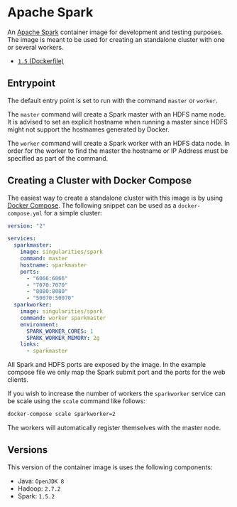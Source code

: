 # Apache Spark

An [Apache Spark](http://spark.apache.org/) container image for development and testing purposes. The image is meant to be used for creating an standalone cluster with one or several workers.

- [`1.5` (Dockerfile)](https://github.com/SingularitiesCR/spark-docker/blob/1.5/Dockerfile)

## Entrypoint

The default entry point is set to run with the command `master` or `worker`.

The `master` command will create a Spark master with an HDFS name node. It is advised to set an explicit hostname when running a master since HDFS might not support the hostnames generated by Docker.

The `worker` command will create a Spark worker with an HDFS data node. In order for the worker to find the master the hostname or IP Address must be specified as part of the command.

## Creating a Cluster with Docker Compose

The easiest way to create a standalone cluster with this image is by using [Docker Compose](https://docs.docker.com/compose). The following snippet can be used as a `docker-compose.yml` for a simple cluster:

```YAML
version: "2"

services:
  sparkmaster:
    image: singularities/spark
    command: master
    hostname: sparkmaster
    ports:
      - "6066:6066"
      - "7070:7070"
      - "8080:8080"
      - "50070:50070"
  sparkworker:
    image: singularities/spark
    command: worker sparkmaster
    environment:
      SPARK_WORKER_CORES: 1
      SPARK_WORKER_MEMORY: 2g
    links:
      - sparkmaster
```

All Spark and HDFS ports are exposed by the image. In the example compose file we only map the Spark submit port and the ports for the web clients.

If you wish to increase the number of workers the `sparkworker` service can be scale using the `scale` command like follows:

```sh
docker-compose scale sparkworker=2
```

The workers will automatically register themselves with the master node.

## Versions

This version of the container image is uses the following components:

- Java: `OpenJDK 8`
- Hadoop: `2.7.2 `
- Spark: `1.5.2`
